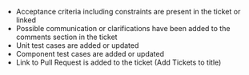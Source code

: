 - Acceptance criteria including constraints are present in the ticket or linked
- Possible communication or clarifications have been added to the comments section in the ticket
- Unit test cases are added or updated 
- Component test cases are added or updated
- Link to Pull Request is added to the ticket (Add Tickets to title)